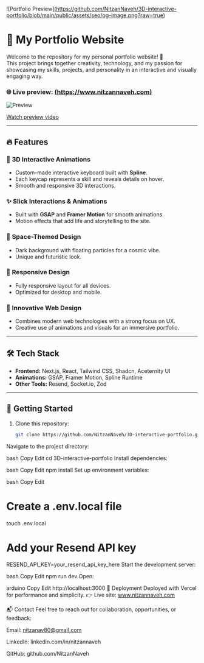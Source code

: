 ![Portfolio Preview][(https://github.com/NitzanNaveh/3D-interactive-portfolio/blob/main/public/assets/seo/og-image.png?raw=true)](https://my-portfolio-nitzan.vercel.app/#projects)

# 🚀 My Portfolio Website

Welcome to the repository for my personal portfolio website! 🎉  
This project brings together creativity, technology, and my passion for showcasing my skills, projects, and personality in an interactive and visually engaging way.  

### 🌐 Live preview: [(https://www.nitzannaveh.com)](https://my-portfolio-nitzan.vercel.app/#projects)

![Preview](https://github.com/NitzanNaveh/3D-interactive-portfolio/blob/main/public/assets/preview_video.gif?raw=true)

[Watch preview video](https://github.com/NitzanNaveh/3D-interactive-portfolio/blob/main/preview_video.mp4)

---

## 🔥 Features

### 🎹 **3D Interactive Animations**
- Custom-made interactive keyboard built with **Spline**.  
- Each keycap represents a skill and reveals details on hover.  
- Smooth and responsive 3D interactions.  

### ✨ **Slick Interactions & Animations**
- Built with **GSAP** and **Framer Motion** for smooth animations.  
- Motion effects that add life and storytelling to the site.  

### 🌌 **Space-Themed Design**
- Dark background with floating particles for a cosmic vibe.  
- Unique and futuristic look.  

### 📱 **Responsive Design**
- Fully responsive layout for all devices.  
- Optimized for desktop and mobile.  

### 🧠 **Innovative Web Design**
- Combines modern web technologies with a strong focus on UX.  
- Creative use of animations and visuals for an immersive portfolio.  

---

## 🛠️ Tech Stack

- **Frontend:** Next.js, React, Tailwind CSS, Shadcn, Aceternity UI  
- **Animations:** GSAP, Framer Motion, Spline Runtime  
- **Other Tools:** Resend, Socket.io, Zod  

---

## 🌟 Getting Started

1. Clone this repository:
   ```bash
   git clone https://github.com/NitzanNaveh/3D-interactive-portfolio.git
Navigate to the project directory:

bash
Copy
Edit
cd 3D-interactive-portfolio
Install dependencies:

bash
Copy
Edit
npm install
Set up environment variables:

bash
Copy
Edit
# Create a .env.local file
touch .env.local

# Add your Resend API key
RESEND_API_KEY=your_resend_api_key_here
Start the development server:

bash
Copy
Edit
npm run dev
Open:

arduino
Copy
Edit
http://localhost:3000
🚀 Deployment
Deployed with Vercel for performance and simplicity.
👉 Live site: www.nitzannaveh.com

📬 Contact
Feel free to reach out for collaboration, opportunities, or feedback:

Email: nitzanav80@gmail.com

LinkedIn: linkedin.com/in/nitzannaveh

GitHub: github.com/NitzanNaveh
